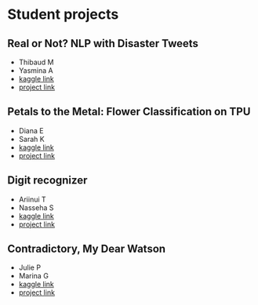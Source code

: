 # Student projects

## Real or Not? NLP with Disaster Tweets

* Thibaud M
* Yasmina A
* [kaggle link](https://www.kaggle.com/c/nlp-getting-started)
* [project link]()

## Petals to the Metal: Flower Classification on TPU

* Diana E
* Sarah K
* [kaggle link](https://www.kaggle.com/c/tpu-getting-started/rules)
* [project link](https://github.com/sarahkervran/Petals_to_Metal-Flower_Classification)

## Digit recognizer

* Ariinui T
* Nasseha S
* [kaggle link](https://www.kaggle.com/c/digit-recognizer)
* [project link](https://github.com/Nasseha/ML)

## Contradictory, My Dear Watson

* Julie P
* Marina G
* [kaggle link](https://www.kaggle.com/c/contradictory-my-dear-watson)
* [project link](https://github.com/Julie-Perron/Projet-ANN-SVN-MarinaGourin-JuliePerron)

